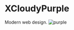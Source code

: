 # XCloudyPurple
Modern web design.
![purple](https://user-images.githubusercontent.com/38836734/145669085-ef52aaaf-1cd8-48eb-8699-296ff7524d77.jpg)
